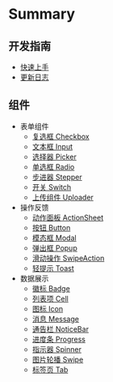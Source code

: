 # Summary

## 开发指南
* [快速上手](README.md)
* [更新日志](https://github.com/ZhonganTechENG/zarm-vue/blob/master/CHANGELOG.md)

## 组件
* 表单组件
    * [复选框 Checkbox](components/Checkbox.md)
    * [文本框 Input](components/Input.md)
    * [选择器 Picker](components/Picker.md)
    * [单选框 Radio](components/Radio.md)
    * [步进器 Stepper](components/Stepper.md)
    * [开关 Switch](components/Switch.md)
    * [上传组件 Uploader](components/Uploader.md)
* 操作反馈
    * [动作面板 ActionSheet](components/ActionSheet.md)
    * [按钮 Button](components/Button.md)
    * [模态框 Modal](components/Modal.md)
    * [弹出框 Popup](components/Popup.md)
    * [滑动操作 SwipeAction](components/SwipeAction.md)
    * [轻提示 Toast](components/Toast.md)
* 数据展示
    * [徽标 Badge](components/Badge.md)
    * [列表项 Cell](components/Cell.md)
    * [图标 Icon](components/Icon.md)
    * [消息 Message](components/Message.md)
    * [通告栏 NoticeBar](components/NoticeBar.md)
    * [进度条 Progress](components/Progress.md)
    * [指示器 Spinner](components/Spinner.md)
    * [图片轮播 Swipe](components/Swipe.md)
    * [标签页 Tab](components/Tab.md)
